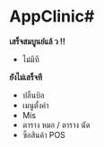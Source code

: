 # AppClinic#
**เสร็จสมบูนย์แล้ ว !!**
 - ไม่มีที

**ยังไม่เสร็จที**

- ปลิ้นบิล
- เมนูตั้งค่า
- Mis
- ตาราง หมอ / ตาราง นัด
- ซือสินค้า POS
